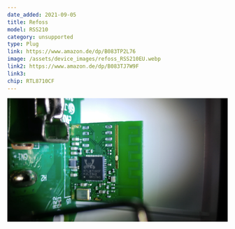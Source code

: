 ```yaml
---
date_added: 2021-09-05
title: Refoss 
model: RSS210
category: unsupported
type: Plug
link: https://www.amazon.de/dp/B083TP2L76
image: /assets/device_images/refoss_RSS210EU.webp
link2: https://www.amazon.de/dp/B083TJ7W9F
link3: 
chip: RTL8710CF
---
```

![](/assets/device_images/refoss_RSS210EU_pcb.webp)
